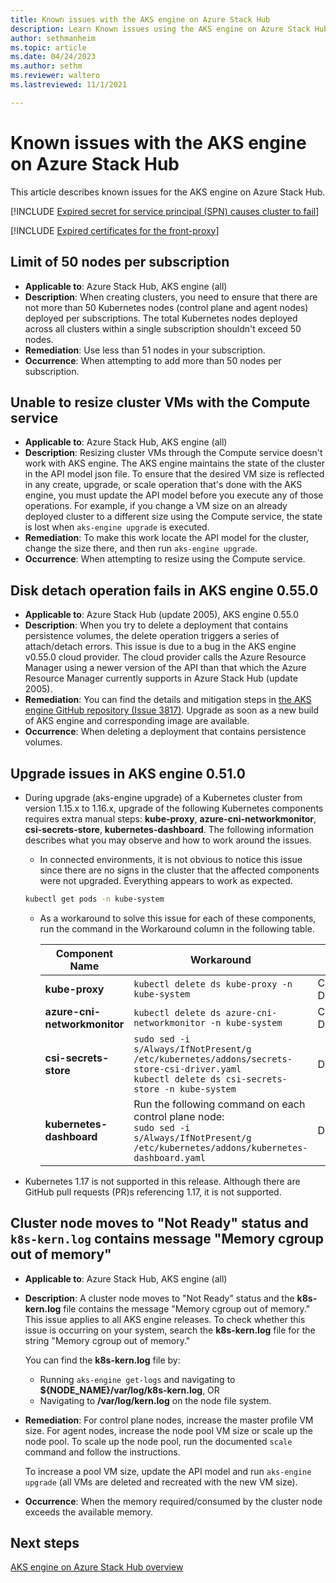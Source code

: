 ```yaml
---
title: Known issues with the AKS engine on Azure Stack Hub 
description: Learn Known issues using the AKS engine on Azure Stack Hub. 
author: sethmanheim
ms.topic: article
ms.date: 04/24/2023
ms.author: sethm
ms.reviewer: waltero
ms.lastreviewed: 11/1/2021

---
```


# Known issues with the AKS engine on Azure Stack Hub

This article describes known issues for the AKS engine on Azure Stack Hub.

[!INCLUDE [Expired secret for service principal (SPN) causes cluster to fail](../includes/known-issue-aks-2.md)]

[!INCLUDE [Expired certificates for the front-proxy](../includes/known-issue-aks-3.md)]

## Limit of 50 nodes per subscription

- **Applicable to**: Azure Stack Hub, AKS engine (all)
- **Description**: When creating clusters, you need to ensure that there are not more than 50 Kubernetes nodes (control plane and agent nodes) deployed per subscriptions. The total Kubernetes nodes deployed across all clusters within a single subscription shouldn't exceed 50 nodes.
- **Remediation**: Use less than 51 nodes in your subscription.
- **Occurrence**: When attempting to add more than 50 nodes per subscription.

## Unable to resize cluster VMs with the Compute service

- **Applicable to**: Azure Stack Hub, AKS engine (all)
- **Description**: Resizing cluster VMs through the Compute service doesn't work with AKS engine. The AKS engine maintains the state of the cluster in the API model json file. To ensure that the desired VM size is reflected in any create, upgrade, or scale operation that's done with the AKS engine, you must update the API model before you execute any of those operations. For example, if you change a VM size on an already deployed cluster to a different size using the Compute service, the state is lost when `aks-engine upgrade` is executed.
- **Remediation**: To make this work locate the API model for the cluster, change the size there, and then run `aks-engine upgrade`.
- **Occurrence**: When attempting to resize using the Compute service.

## Disk detach operation fails in AKS engine 0.55.0

- **Applicable to**: Azure Stack Hub (update 2005), AKS engine 0.55.0
- **Description**: When you try to delete a deployment that contains persistence volumes, the delete operation triggers a series of attach/detach errors. This issue is due to a bug in the AKS engine v0.55.0 cloud provider. The cloud provider calls the Azure Resource Manager using a newer version of the API than that which the Azure Resource Manager currently supports in Azure Stack Hub (update 2005).
- **Remediation**: You can find the details and mitigation steps in [the AKS engine GitHub repository (Issue 3817)](https://github.com/Azure/aks-engine/issues/3817#issuecomment-691329443). Upgrade as soon as a new build of AKS engine and corresponding image are available.
- **Occurrence**: When deleting a deployment that contains persistence volumes.

## Upgrade issues in AKS engine 0.51.0

* During upgrade (aks-engine upgrade) of a Kubernetes cluster from version 1.15.x to 1.16.x, upgrade of the following Kubernetes components requires extra manual steps: **kube-proxy**, **azure-cni-networkmonitor**, **csi-secrets-store**, **kubernetes-dashboard**. The following information describes what you may observe and how to work around the issues.

  * In connected environments, it is not obvious to notice this issue since there are no signs in the cluster that the affected components were not upgraded. Everything appears to work as expected.
  <!-- * In disconnected environments, you can see this problem when you run a query for the system pods status and see that the pods for the components mentioned below are not in "Ready" state: -->

    ```bash  
    kubectl get pods -n kube-system
    ```

  * As a workaround to solve this issue for each of these components, run the command in the Workaround column in the following table.

    |Component Name    |Workaround    |Affected Scenarios|
    |---------------|-----------|------------------|
    |**kube-proxy**        | `kubectl delete ds kube-proxy -n kube-system`    |Connected, Disconnected |
    |**azure-cni-networkmonitor**    | `kubectl delete ds azure-cni-networkmonitor -n kube-system`    | Connected, Disconnected |
    |**csi-secrets-store**    |`sudo sed -i s/Always/IfNotPresent/g /etc/kubernetes/addons/secrets-store-csi-driver.yaml`<br>`kubectl delete ds csi-secrets-store -n kube-system` | Disconnected |
    |**kubernetes-dashboard** |Run the following command on each control plane node:<br>`sudo sed -i s/Always/IfNotPresent/g /etc/kubernetes/addons/kubernetes-dashboard.yaml` |Disconnected |

* Kubernetes 1.17 is not supported in this release. Although there are GitHub pull requests (PR)s referencing 1.17, it is not supported.

## Cluster node moves to "Not Ready" status and `k8s-kern.log` contains message "Memory cgroup out of memory"

- **Applicable to**: Azure Stack Hub, AKS engine (all)
- **Description**: A cluster node moves to "Not Ready" status and the **k8s-kern.log** file contains the message "Memory cgroup out of memory." This issue applies to all AKS engine releases. To check whether this issue is occurring on your system, search the **k8s-kern.log** file for the string "Memory cgroup out of memory."

  You can find the **k8s-kern.log** file by:

  - Running `aks-engine get-logs` and navigating to **${NODE_NAME}/var/log/k8s-kern.log**, OR
  - Navigating to **/var/log/kern.log** on the node file system.

- **Remediation**: For control plane nodes, increase the master profile VM size. For agent nodes, increase the node pool VM size or scale up the node pool. To scale up the node pool, run the documented `scale` command and follow the instructions.

  To increase a pool VM size, update the API model and run `aks-engine upgrade` (all VMs are deleted and recreated with the new VM size).

- **Occurrence**: When the memory required/consumed by the cluster node exceeds the available memory.

## Next steps

[AKS engine on Azure Stack Hub overview](azure-stack-kubernetes-aks-engine-overview.md)
